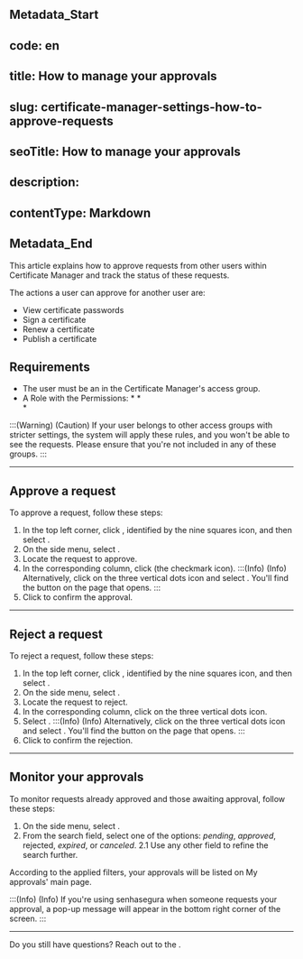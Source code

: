 ## Metadata_Start 
## code: en
## title: How to manage your approvals 
## slug: certificate-manager-settings-how-to-approve-requests 
## seoTitle: How to manage your approvals 
## description:  
## contentType: Markdown 
## Metadata_End
This article explains how to approve requests from other users within Certificate Manager and track the status of these requests. 

The actions a user can approve for another user are:

* View certificate passwords
* Sign a certificate
* Renew a certificate
* Publish a certificate

## Requirements

* The user must be an  in the Certificate Manager's access group.
* A Role with the Permissions:
    * 
    *  
    *  

:::(Warning) (Caution)
If your user belongs to other access groups with stricter settings, the system will apply these rules, and you won't be able to see the requests. Please ensure that you're not included in any of these groups.
:::
***
## Approve a request

To approve a request, follow these steps:

1. In the top left corner, click , identified by the nine squares icon, and then select .
2. On the side menu, select .
3. Locate the request to approve.
4. In the corresponding  column, click  (the checkmark icon).
    :::(Info) (Info)
    Alternatively, click on the three vertical dots icon and select . You'll find the  button on the page that opens.
    :::
5. Click  to confirm the approval.
***
## Reject a request 
To reject a request, follow these steps:

1. In the top left corner, click , identified by the nine squares icon, and then select .
2. On the side menu, select .
3. Locate the request to reject.
4.  In the corresponding  column, click on the three vertical dots icon.
5. Select .
    :::(Info) (Info)
    Alternatively, click on the three vertical dots icon and select . You'll find the  button on the page that opens.
    :::
7. Click  to confirm the rejection.
***
## Monitor your approvals 

To monitor requests already approved and those awaiting approval, follow these steps:

1. On the side menu, select .
2. From the  search field, select one of the options: *pending*, *approved*, rejected, *expired*, or *canceled*.
    2.1 Use any other field to refine the search further.

According to the applied filters, your approvals will be listed on My approvals' main page.

:::(Info) (Info)
If you're using senhasegura when someone requests your approval, a pop-up message will appear in the bottom right corner of the screen.
:::
***
Do you still have questions? Reach out to the .

